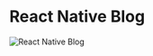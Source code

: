 # React Native Blog

![React Native Blog](https://github.com/Ahmetaksungur/react-native-blog/blob/main/07b591553b0643f5a171e32fb85c59bd14_56_18.gif?raw=true)

